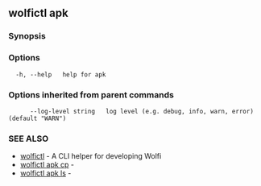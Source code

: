 ## wolfictl apk



### Synopsis



### Options

```
  -h, --help   help for apk
```

### Options inherited from parent commands

```
      --log-level string   log level (e.g. debug, info, warn, error) (default "WARN")
```

### SEE ALSO

* [wolfictl](wolfictl.md)	 - A CLI helper for developing Wolfi
* [wolfictl apk cp](wolfictl_apk_cp.md)	 - 
* [wolfictl apk ls](wolfictl_apk_ls.md)	 - 

